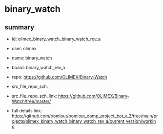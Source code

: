# binary_watch
 
## summary 
* id: olimex_binary_watch_binary_watch_rev_a
* user: olimex
* name: binary_watch
* board: binary_watch_rev_a
* repo: https://github.com/OLIMEX/Binary-Watch



* src_file_repo_sch: 
* src_file_repo_sch_link: https://github.com/OLIMEX/Binary-Watch/tree/master/
* full details link: https://github.com/oomlout/oomlout_oomp_project_bot_v_2/tree/main/projects/olimex_binary_watch_binary_watch_rev_a/current_version/working  







